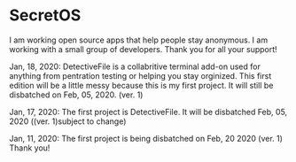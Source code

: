 # SecretOS
I am working open source apps that help people stay anonymous. I am working with a small group of developers. Thank you for all your support!

Jan, 18, 2020:
DetectiveFile is a collabritive terminal add-on used for anything from pentration testing or helping you stay orginized. This first edition will be a little messy because this is my first project. It will still be disbatched on Feb, 05, 2020. (ver. 1)

Jan, 17, 2020:
The first project is DetectiveFile. It will be disbatched Feb, 05, 2020 ((ver. 1)subject to change)

Jan, 11, 2020:
The first project is being disbatched on Feb, 20 2020 (ver. 1)
Thank you!
